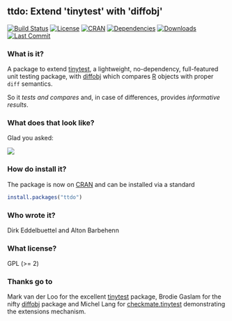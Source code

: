 ## ttdo: Extend 'tinytest' with 'diffobj'

[![Build Status](https://travis-ci.org/eddelbuettel/ttdo.svg)](https://travis-ci.org/eddelbuettel/ttdo) 
[![License](https://eddelbuettel.github.io/badges/GPL2+.svg)](https://www.gnu.org/licenses/gpl-2.0.html) 
[![CRAN](https://www.r-pkg.org/badges/version/ttdo)](https://cran.r-project.org/package=ttdo)
[![Dependencies](https://tinyverse.netlify.com/badge/ttdo)](https://cran.r-project.org/package=ttdo) 
[![Downloads](https://cranlogs.r-pkg.org/badges/ttdo?color=brightgreen)](https://www.r-pkg.org/pkg/ttdo)
[![Last Commit](https://img.shields.io/github/last-commit/eddelbuettel/ttdo)](https://github.com/eddelbuettel/ttdo)

### What is it?

A package to extend [tinytest](https://cran.r-project.org/package=tinytest), a lightweight, no-dependency, full-featured unit testing package, with
[diffobj](https://cran.r-project.org/package=diffobj) which compares [R](https://www.R-Project.org) objects with proper `diff` semantics.

So it _tests and compares_ and, in case of differences, provides _informative results_.

### What does that look like?

Glad you asked:

![](https://eddelbuettel.github.io/ttdo/ttdoDemo.png)

### How do install it?

The package is now on [CRAN](https://cran.r-project.org) and can be installed
via a standard

```r
install.packages("ttdo")
```

### Who wrote it?

Dirk Eddelbuettel and Alton Barbehenn

### What license?

GPL (>= 2)

### Thanks go to

Mark van der Loo for the excellent
[tinytest](https://cran.r-project.org/package=tinytest) package, Brodie
Gaslam for the nifty [diffobj](https://cran.r-project.org/package=diffobj)
package and Michel Lang for
[checkmate.tinytest](https://github.com/mllg/checkmate.tinytest)
demonstrating the extensions mechanism.
